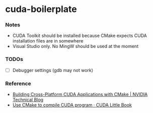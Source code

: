 cuda-boilerplate
================
### Notes
- CUDA Toolkit should be installed because CMake expects CUDA installation files are in somewhere
- Visual Studio only. No MingW should be used at the moment

### TODOs
- [ ] Debugger settings (gdb may not work)

### Reference
- [Building Cross-Platform CUDA Applications with CMake | NVIDIA Technical Blog](https://developer.nvidia.com/blog/building-cuda-applications-cmake/)
- [Use CMake to compile CUDA program · CUDA Little Book](https://nanxiao.gitbooks.io/cuda-little-book/content/posts/use-cmake-to-compile-cuda-program.html)